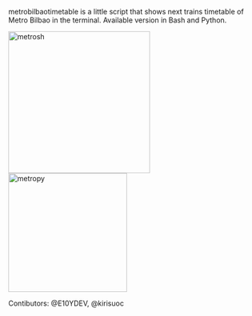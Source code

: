 metrobilbaotimetable is a little script that shows next trains timetable of Metro Bilbao in the terminal.
Available version in Bash and Python.

<img width="283" alt="metrosh" src="https://github.com/user-attachments/assets/f6f9534e-0f32-4c7b-9116-d27427705de0">
<img width="237" alt="metropy" src="https://github.com/user-attachments/assets/cd1a519b-5f34-412b-a8b9-6239a00069d5">

Contibutors: @E10YDEV, @kirisuoc
